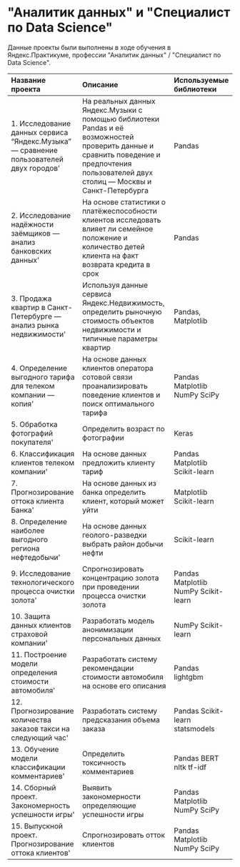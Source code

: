 # "Аналитик данных" и "Специалист по Data Science"

Данные проекты были выполнены в ходе обучения в Яндекс.Практикуме, профессии "Аналитик данных" / "Специалист по Data Science".

| Название проекта | Описание | Используемые библиотеки | 
| :---------------------- | :---------------------- | :---------------------- |
|1. Исследование данных сервиса “Яндекс.Музыка” — сравнение пользователей двух городов'| На реальных данных Яндекс.Музыки c помощью библиотеки Pandas и её возможностей проверить данные и сравнить поведение и предпочтения пользователей двух столиц — Москвы и Санкт-Петербурга | Pandas |
|2. Исследование надёжности заёмщиков — анализ банковских данных'| На основе статистики о платёжеспособности клиентов исследовать влияет ли семейное положение и количество детей клиента на факт возврата кредита в срок | Pandas |
|3. Продажа квартир в Санкт-Петербурге — анализ рынка недвижимости'| Используя данные сервиса Яндекс.Недвижимость, определить рыночную стоимость объектов недвижимости и типичные параметры квартир | Pandas, Matplotlib |
|4. Определение выгодного тарифа для телеком компании — копия'| На основе данных клиентов оператора сотовой связи проанализировать поведение клиентов и поиск оптимального тарифа | Pandas Matplotlib NumPy SciPy |
|5. Обработка фотографий покупателя'| Определить возраст по фотографии | Keras |
|6. Классификация клиентов телеком компании'| На основе данных предложить клиенту тариф | Pandas Matplotlib Scikit-learn |
|7. Прогнозирование оттока клиента Банка'| На основе данных из банка определить клиент, который может уйти | Matplotlib Scikit-learn |
|8. Определение наиболее выгодного региона нефтедобычи'| На основе данных геолого-разведки выбрать район добычи нефти | Scikit-learn |
|9. Исследование технологического процесса очистки золота'| Спрогнозировать концентрацию золота при проведении процесса очистки золота | Pandas Matplotlib NumPy Scikit-learn |
|10. Защита данных клиентов страховой компании'| Разработать модель анонимизации персональных данных | NumPy Scikit-learn |
|11. Построение модели определения стоимости автомобиля'| Разработать систему рекомендации стоимости автомобиля на основе его описания | Pandas lightgbm |
|12. Прогнозирование количества заказов такси на следующий час'| Разработать систему предсказания объема заказа | Pandas Scikit-learn statsmodels |
|13. Обучение модели классификации комментариев'| Определить токсичность комментариев | Pandas BERT nltk tf-idf |
|14. Сборный проект. Закономерность успешности игры'| Выявить закономерности определяющие успешности игры | Pandas Matplotlib NumPy SciPy |
|15. Выпускной проект. Прогнозирование оттока клиентов'| Спрогнозировать отток клиентов | Pandas Matplotlib NumPy SciPy |